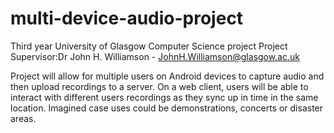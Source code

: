 multi-device-audio-project
==========================

Third year University of Glasgow Computer Science project
Project Supervisor:Dr John H. Williamson - JohnH.Williamson@glasgow.ac.uk

Project will allow for multiple users on Android devices to capture audio and then upload recordings to a server.
On a web client, users will be able to interact with different users recordings as they sync up in time in the
 same location. Imagined case uses could be demonstrations, concerts or disaster areas.
